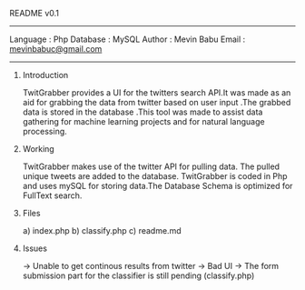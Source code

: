 README v0.1
____________________________________________________________________

Language : Php
Database : MySQL
Author   : Mevin Babu
Email    : mevinbabuc@gmail.com
_____________________________________________________________________

1. Introduction

      TwitGrabber provides a UI for the twitters search API.It was made as an aid for grabbing the data from twitter based on user input .The grabbed data is stored
      in the database .This tool was made to assist data gathering for machine learning projects and for natural language
      processing.

2. Working

      TwitGrabber makes use of the twitter API for pulling data. The pulled unique tweets are added to the database.
      TwitGrabber is coded in Php and uses mySQL for storing data.The Database Schema is optimized for FullText search.
      
3. Files

      a)    index.php
      b)    classify.php
      c)    readme.md

4. Issues
  
      -> Unable to get continous results from twitter
      -> Bad UI
      -> The form submission part for the classifier is still pending (classify.php)
